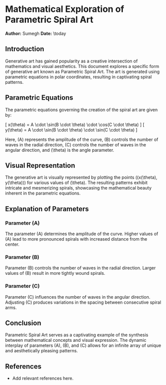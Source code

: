 # Mathematical Exploration of Parametric Spiral Art

**Author:** Sumegh 
**Date:** \today

## Introduction

Generative art has gained popularity as a creative intersection of mathematics and visual aesthetics. This document explores a specific form of generative art known as Parametric Spiral Art. The art is generated using parametric equations in polar coordinates, resulting in captivating spiral patterns.

## Parametric Equations

The parametric equations governing the creation of the spiral art are given by:

\[ x(\theta) = A \cdot \sin(B \cdot \theta) \cdot \cos(C \cdot \theta) \]
\[ y(\theta) = A \cdot \sin(B \cdot \theta) \cdot \sin(C \cdot \theta) \]

Here, \(A\) represents the amplitude of the curve, \(B\) controls the number of waves in the radial direction, \(C\) controls the number of waves in the angular direction, and \(\theta\) is the angle parameter.

## Visual Representation

The generative art is visually represented by plotting the points \((x(\theta), y(\theta))\) for various values of \(\theta\). The resulting patterns exhibit intricate and mesmerizing spirals, showcasing the mathematical beauty inherent in the parametric equations.

## Explanation of Parameters

### Parameter \(A\)

The parameter \(A\) determines the amplitude of the curve. Higher values of \(A\) lead to more pronounced spirals with increased distance from the center.

### Parameter \(B\)

Parameter \(B\) controls the number of waves in the radial direction. Larger values of \(B\) result in more tightly wound spirals.

### Parameter \(C\)

Parameter \(C\) influences the number of waves in the angular direction. Adjusting \(C\) produces variations in the spacing between consecutive spiral arms.

## Conclusion

Parametric Spiral Art serves as a captivating example of the synthesis between mathematical concepts and visual expression. The dynamic interplay of parameters \(A\), \(B\), and \(C\) allows for an infinite array of unique and aesthetically pleasing patterns.

## References

- Add relevant references here.
